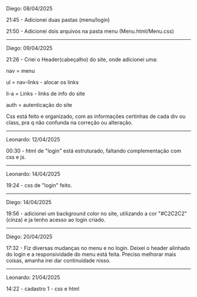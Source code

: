 Diego: 08/04/2025

21:45 - Adicionei duas pastas (menu/login) 

21:50 - Adicionei dois arquivos na pasta menu 
(Menu.html/Menu.css)

--------------------------------------------

Diego: 09/04/2025

21:26 - Criei o Header(cabeçalho) do site, onde adicionei uma:

nav = menu

ul = nav-links - alocar os links

li-a = Links - links de info do site

auth = autenticação do site

Css está feito e organizado, com as informações certinhas de cada div ou class, pra q não confunda na correção ou alteração.

--------------------------------------------------

Leonardo: 12/04/2025

00:30 - html de "login" está estruturado, faltando complementação com css e js.

-----------------------------------------------------

Leonardo: 14/04/2025

19:24 - css de "login" feito.

----------------------------------------------------

Diego: 14/04/2025

19:56 - adicionei um background color no site, utilizando a cor "#C2C2C2" (cinza) e ja tenho acesso ao login criado.

----------------------------------------------------

Diego: 20/04/2025

17:32 - Fiz diversas mudanças no menu e no login. Deixei o header alinhado do login e a responsividade do menu está feita. Preciso melhorar mais coisas, amanha irei dar continuidade nisso.

------------------------------------------
Leonardo: 21/04/2025

14:22 - cadastro 1 - css e html 